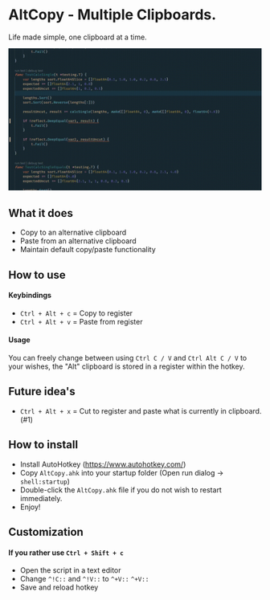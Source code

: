 # AltCopy - Multiple Clipboards. 
Life made simple, one clipboard at a time.

![Alt Text](demo.gif)

## What it does
- Copy to an alternative clipboard
- Paste from an alternative clipboard
- Maintain default copy/paste functionality

## How to use
#### Keybindings
- `Ctrl + Alt + c` = Copy to register
- `Ctrl + Alt + v` = Paste from register

#### Usage
You can freely change between using `Ctrl C / V` and `Ctrl Alt C / V` to your wishes, the "Alt" clipboard is stored in a register within the hotkey.

## Future idea's
- `Ctrl + Alt + x` = Cut to register and paste what is currently in clipboard. (#1)

## How to install
- Install AutoHotkey (https://www.autohotkey.com/)
- Copy `AltCopy.ahk` into your startup folder (Open run dialog -> `shell:startup`)
- Double-click the `AltCopy.ahk` file if you do not wish to restart immediately.
- Enjoy!

## Customization
#### If you rather use `Ctrl + Shift + c`
- Open the script in a text editor
- Change `^!C::` and `^!V::` to `^+V::` `^+V::`
- Save and reload hotkey